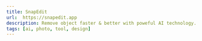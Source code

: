 ```yaml
---
title: SnapEdit
url:  https://snapedit.app
description: Remove object faster & better with poweful AI technology.
tags: [ai, photo, tool, design]
---
```

